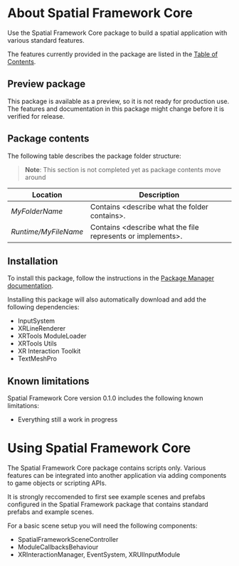 # About Spatial Framework Core

Use the Spatial Framework Core package to build a spatial application with various standard features.

The features currently provided in the package are listed in the [Table of Contents](TableOfContents).

## Preview package
This package is available as a preview, so it is not ready for production use. The features and documentation in this package might change before it is verified for release.

## Package contents

The following table describes the package folder structure:

>**Note**: This section is not completed yet as package contents move around

|**Location**|**Description**|
|---|---|
|*MyFolderName*|Contains &lt;describe what the folder contains&gt;.|
|*Runtime/MyFileName*|Contains &lt;describe what the file represents or implements&gt;.|

<a name="Installation"></a>

## Installation

To install this package, follow the instructions in the [Package Manager documentation](https://docs.unity3d.com/Manual/upm-ui-install.html).

Installing this package will also automatically download and add the following dependencies:
 
- InputSystem
- XRLineRenderer
- XRTools ModuleLoader
- XRTools Utils
- XR Interaction Toolkit
- TextMeshPro

## Known limitations

Spatial Framework Core version 0.1.0 includes the following known limitations:

* Everything still a work in progress


<a name="UsingSpatialFrameworkCore"></a>

# Using Spatial Framework Core

The Spatial Framework Core package contains scripts only. Various features can be integrated into another application via adding components to game objects or scripting APIs.

It is strongly reccomended to first see example scenes and prefabs configured in the Spatial Framework package that contains standard prefabs and example scenes.  

For a basic scene setup you will need the following components:
* SpatialFrameworkSceneController
* ModuleCallbacksBehaviour
* XRInteractionManager, EventSystem, XRUIInputModule
